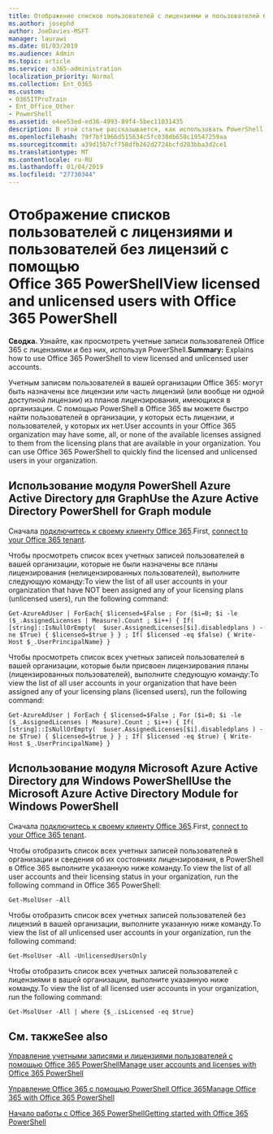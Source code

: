 ```yaml
---
title: Отображение списков пользователей с лицензиями и пользователей без лицензий с помощью Office 365 PowerShell
ms.author: josephd
author: JoeDavies-MSFT
manager: laurawi
ms.date: 01/03/2019
ms.audience: Admin
ms.topic: article
ms.service: o365-administration
localization_priority: Normal
ms.collection: Ent_O365
ms.custom:
- O365ITProTrain
- Ent_Office_Other
- PowerShell
ms.assetid: e4ee53ed-ed36-4993-89f4-5bec11031435
description: В этой статье рассказывается, как использовать PowerShell в Office 365 для просмотра учетных записей пользователей с лицензиями и пользователей без лицензий.
ms.openlocfilehash: 79f7bf1966d515634c5fc038db650c19547259aa
ms.sourcegitcommit: a39d15b7cf758dfb262d2724bcfd283bba3d2ce1
ms.translationtype: MT
ms.contentlocale: ru-RU
ms.lasthandoff: 01/04/2019
ms.locfileid: "27730344"
---
```

# <a name="view-licensed-and-unlicensed-users-with-office-365-powershell"></a><span data-ttu-id="45a5a-103">Отображение списков пользователей с лицензиями и пользователей без лицензий с помощью Office 365 PowerShell</span><span class="sxs-lookup"><span data-stu-id="45a5a-103">View licensed and unlicensed users with Office 365 PowerShell</span></span>

<span data-ttu-id="45a5a-104">**Сводка.** Узнайте, как просмотреть учетные записи пользователей Office 365 с лицензиями и без них, используя PowerShell.</span><span class="sxs-lookup"><span data-stu-id="45a5a-104">**Summary:** Explains how to use Office 365 PowerShell to view licensed and unlicensed user accounts.</span></span>
  
<span data-ttu-id="45a5a-p101">Учетным записям пользователей в вашей организации Office 365: могут быть назначены все лицензии или часть лицензий (или вообще ни одной доступной лицензии) из планов лицензирования, имеющихся в организации. С помощью PowerShell в Office 365 вы можете быстро найти пользователей в организации, у которых есть лицензии, и пользователей, у которых их нет.</span><span class="sxs-lookup"><span data-stu-id="45a5a-p101">User accounts in your Office 365 organization may have some, all, or none of the available licenses assigned to them from the licensing plans that are available in your organization. You can use Office 365 PowerShell to quickly find the licensed and unlicensed users in your organization.</span></span>


## <a name="use-the-azure-active-directory-powershell-for-graph-module"></a><span data-ttu-id="45a5a-107">Использование модуля PowerShell Azure Active Directory для Graph</span><span class="sxs-lookup"><span data-stu-id="45a5a-107">Use the Azure Active Directory PowerShell for Graph module</span></span>

<span data-ttu-id="45a5a-108">Сначала [подключитесь к своему клиенту Office 365](connect-to-office-365-powershell.md#connect-with-the-azure-active-directory-powershell-for-graph-module).</span><span class="sxs-lookup"><span data-stu-id="45a5a-108">First, [connect to your Office 365 tenant](connect-to-office-365-powershell.md#connect-with-the-azure-active-directory-powershell-for-graph-module).</span></span>
 
<span data-ttu-id="45a5a-109">Чтобы просмотреть список всех учетных записей пользователей в вашей организации, которые не были назначены все планы лицензирования (нелицензированных пользователей), выполните следующую команду:</span><span class="sxs-lookup"><span data-stu-id="45a5a-109">To view the list of all user accounts in your organization that have NOT been assigned any of your licensing plans (unlicensed users), run the following command:</span></span>
  
```
Get-AzureAdUser | ForEach{ $licensed=$False ; For ($i=0; $i -le ($_.AssignedLicenses | Measure).Count ; $i++) { If( [string]::IsNullOrEmpty(  $user.AssignedLicenses[$i].disabledplans ) -ne $True) { $licensed=$true } } ; If( $licensed -eq $false) { Write-Host $_.UserPrincipalName} }
```

<span data-ttu-id="45a5a-110">Чтобы просмотреть список всех учетных записей пользователей в вашей организации, которые были присвоен лицензирования планы (лицензированных пользователей), выполните следующую команду:</span><span class="sxs-lookup"><span data-stu-id="45a5a-110">To view the list of all user accounts in your organization that have been assigned any of your licensing plans (licensed users), run the following command:</span></span>
  
```
Get-AzureAdUser | ForEach { $licensed=$False ; For ($i=0; $i -le ($_.AssignedLicenses | Measure).Count ; $i++) { If( [string]::IsNullOrEmpty(  $user.AssignedLicenses[$i].disabledplans ) -ne $True) { $licensed=$true } } ; If( $licensed -eq $true) { Write-Host $_.UserPrincipalName} }
```

## <a name="use-the-microsoft-azure-active-directory-module-for-windows-powershell"></a><span data-ttu-id="45a5a-111">Использование модуля Microsoft Azure Active Directory для Windows PowerShell</span><span class="sxs-lookup"><span data-stu-id="45a5a-111">Use the Microsoft Azure Active Directory Module for Windows PowerShell</span></span>

<span data-ttu-id="45a5a-112">Сначала [подключитесь к своему клиенту Office 365](connect-to-office-365-powershell.md#connect-with-the-microsoft-azure-active-directory-module-for-windows-powershell).</span><span class="sxs-lookup"><span data-stu-id="45a5a-112">First, [connect to your Office 365 tenant](connect-to-office-365-powershell.md#connect-with-the-microsoft-azure-active-directory-module-for-windows-powershell).</span></span>

<span data-ttu-id="45a5a-113">Чтобы отобразить список всех учетных записей пользователей в организации и сведения об их состояниях лицензирования, в PowerShell в Office 365 выполните указанную ниже команду.</span><span class="sxs-lookup"><span data-stu-id="45a5a-113">To view the list of all user accounts and their licensing status in your organization, run the following command in Office 365 PowerShell:</span></span>
  
```
Get-MsolUser -All
```

<span data-ttu-id="45a5a-114">Чтобы отобразить список всех учетных записей пользователей без лицензий в вашей организации, выполните указанную ниже команду.</span><span class="sxs-lookup"><span data-stu-id="45a5a-114">To view the list of all unlicensed user accounts in your organization, run the following command:</span></span>
  
```
Get-MsolUser -All -UnlicensedUsersOnly
```

<span data-ttu-id="45a5a-115">Чтобы отобразить список всех учетных записей пользователей с лицензиями в вашей организации, выполните указанную ниже команду.</span><span class="sxs-lookup"><span data-stu-id="45a5a-115">To view the list of all licensed user accounts in your organization, run the following command:</span></span>
  
```
Get-MsolUser -All | where {$_.isLicensed -eq $true}
```

## <a name="see-also"></a><span data-ttu-id="45a5a-116">См. также</span><span class="sxs-lookup"><span data-stu-id="45a5a-116">See also</span></span>

[<span data-ttu-id="45a5a-117">Управление учетными записями и лицензиями пользователей с помощью Office 365 PowerShell</span><span class="sxs-lookup"><span data-stu-id="45a5a-117">Manage user accounts and licenses with Office 365 PowerShell</span></span>](manage-user-accounts-and-licenses-with-office-365-powershell.md)
  
[<span data-ttu-id="45a5a-118">Управление Office 365 с помощью PowerShell Office 365</span><span class="sxs-lookup"><span data-stu-id="45a5a-118">Manage Office 365 with Office 365 PowerShell</span></span>](manage-office-365-with-office-365-powershell.md)
  
[<span data-ttu-id="45a5a-119">Начало работы с Office 365 PowerShell</span><span class="sxs-lookup"><span data-stu-id="45a5a-119">Getting started with Office 365 PowerShell</span></span>](getting-started-with-office-365-powershell.md)
